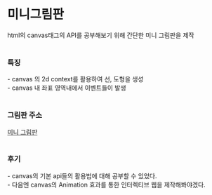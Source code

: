 # 미니그림판
html의 canvas태그의 API를 공부해보기 위해 간단한 미니 그림판을 제작
<br><br>

<h3>특징</h3>
- canvas 의 2d context를 활용하여 선, 도형을 생성<br>
- canvas 내 좌표 영역내에서 이벤트들이 발생
<br><br>

<h3>그림판 주소</h3> 
<a href="https://youngkim90.github.io/paintJS/index.html" target="_blank"> 미니 그림판 </a>
<br><br>

<h3>후기</h3>
- canvas의 기본 api들의 활용법에 대해 공부할 수 있었다.<br>
- 다음엔 canvas의 Animation 효과를 통한 인터렉티브 웹을 제작해봐야겠다.
